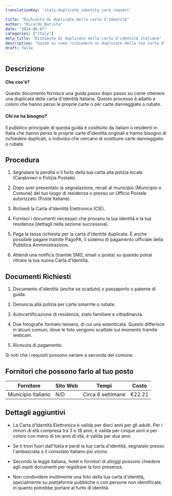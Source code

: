 ```yaml
---
translationKey: 'italy-duplicate_identity_card_request'

title: "Richiesta di duplicato della carta d'identità"
author: "Ricardo Batista"
date: "2024-06-07"
categories: ["Italy"]
meta_title: "Richiesta di duplicato della carta d'identità italiana"
description: "Guida su come richiedere un duplicato della tua carta d'identità italiana"
draft: false
---
```


## Descrizione
#### Che cos'è?
Questo documento fornisce una guida passo dopo passo su come ottenere una duplicata della carta d'identità italiana. Questo processo è adatto a coloro che hanno perso le proprie carte o per carte danneggiate o rubate.

#### Chi ne ha bisogno?
Il pubblico principale di questa guida è costituito da italiani o residenti in Italia che hanno perso le proprie carte d'identità originali e hanno bisogno di richiedere duplicati, o individui che cercano di sostituire carte danneggiate o rubate.

## Procedura

1. Segnalare la perdita o il furto della tua carta alla polizia locale (Carabinieri o Polizia Postale).

2. Dopo aver presentato la segnalazione, recati al municipio (Municipio o Comune) del tuo luogo di residenza o presso un Ufficio Postale autorizzato (Poste Italiane).

3. Richiedi la Carta d'Identità Elettronica (CIE).

4. Fornisci i documenti necessari che provano la tua identità e la tua residenza (dettagli nella sezione successiva).

5. Paga la tassa richiesta per la carta d'identità duplicata. È anche possibile pagare tramite PagoPA, il sistema di pagamento ufficiale della Pubblica Amministrazione.

6. Attendi una notifica (tramite SMS, email o posta) su quando potrai ritirare la tua nuova Carta d'Identità.

## Documenti Richiesti

1. Documento d'identità (anche se scaduto) o passaporto o patente di guida.

2. Denuncia alla polizia per carte smarrite o rubate.

3. Autocertificazione di residenza, stato familiare e cittadinanza.

4. Due fotografie formato tessera, di cui una autenticata. Questo differisce in alcuni comuni, dove le foto vengono scattate sul momento tramite webcam.

5. Ricevuta di pagamento.

Si noti che i requisiti possono variare a seconda del comune.

## Fornitori che possono farlo al tuo posto

| Fornitore       |     Sito Web     |     Tempi    |       Costo     |
| --------------- | --------------- |  :-------------: | :-------------: |
| Municipio Italiano  | N/D  |  Circa 6 settimane    |     €22.21    |

## Dettagli aggiuntivi

- La Carta d'Identità Elettronica è valida per dieci anni per gli adulti. Per i minori di età compresa tra 3 e 18 anni, è valida per cinque anni e per coloro con meno di tre anni di età, è valida per due anni.

- Se ti trovi fuori dall'Italia e perdi la tua carta d'identità, segnalalo presso l'ambasciata o il consolato italiano più vicino.

- Secondo la legge italiana, hotel e fornitori di alloggi possono chiedere agli ospiti documenti per registrare la loro presenza.

- Non condividere inutilmente una foto della tua carta d'identità, specialmente su piattaforme pubbliche o con persone non identificate, in quanto potrebbe portare al furto di identità.
